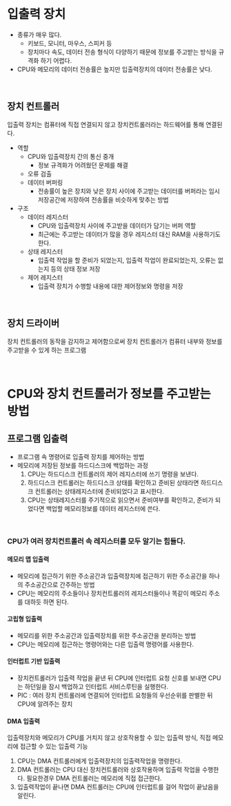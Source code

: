 # 입출력 장치
* 종류가 매우 많다.
  * 키보드, 모니터, 마우스, 스피커 등
  * 장치마다 속도, 데이터 전송 형식이 다양하기 때문에 정보를 주고받는 방식을 규격화 하기 어렵다.
* CPU와 메모리의 데이터 전송률은 높지만 입출력장치의 데이터 전송률은 낮다.

<br>

## 장치 컨트롤러
입출력 장치는 컴퓨터에 직접 연결되지 않고 장치컨트롤러라는 하드웨어를 통해 연결된다.
* 역할
  * CPU와 입출력장치 간의 통신 중개
    * 정보 규격화가 어려웠던 문제를 해결
  * 오류 검출
  * 데이터 버퍼링
    * 전송률이 높은 장치와 낮은 장치 사이에 주고받는 데이터를 버퍼라는 임시저장공간에 저장하여 전송률을 비슷하게 맞추는 방법
* 구조
  * 데이터 레지스터
    * CPU와 입출력장치 사이에 주고받을 데이터가 담기는 버퍼 역할
    * 최근에는 주고받는 데이터가 많을 경우 레지스터 대신 RAM을 사용하기도 한다.
  * 상태 레지스터
    * 입출력 작업을 할 준비가 되었는지, 입출력 작업이 완료되었는지, 오류는 없는지 등의 상태 정보 저장
  * 제어 레지스터
    * 입출력 장치가 수행할 내용에 대한 제어정보와 명령을 저장

<br>

## 장치 드라이버
장치 컨트롤러의 동작을 감지하고 제어함으로써 장치 컨트롤러가 컴퓨터 내부와 정보를 주고받을 수 있게 하는 프로그램

<br>

# CPU와 장치 컨트롤러가 정보를 주고받는 방법

## 프로그램 입출력
* 프로그램 속 명령어로 입출력 장치를 제어하는 방법
* 메모리에 저장된 정보를 하드디스크에 백업하는 과정
  1. CPU는 하드디스크 컨트롤러의 제어 레지스터에 쓰기 명령을 보낸다.
  2. 하드디스크 컨트롤러는 하드디스크 상태를 확인하고 준비된 상태라면 하드디스크 컨트롤러는 상태레지스터에 준비되었다고 표시한다.
  3. CPU는 상태레지스터를 주기적으로 읽으면서 준비여부를 확인하고, 준비가 되었다면 백업할 메모리정보를 데이터 레지스터에 쓴다.

<br>

### CPU가 여러 장치컨트롤러 속 레지스터를 모두 알기는 힘들다.
#### 메모리 맵 입출력
* 메모리에 접근하기 위한 주소공간과 입출력장치에 접근하기 위한 주소공간을 하나의 주소공간으로 간주하는 방법
* CPU는 메모리의 주소들이나 장치컨트롤러의 레지스터들이나 똑같이 메모리 주소를 대하듯 하면 된다.

#### 고립형 입출력
* 메모리를 위한 주소공간과 입출력장치를 위한 주소공간을 분리하는 방법
* CPU는 메모리에 접근하는 명령어와는 다른 입출력 명령어를 사용한다.

#### 인터럽트 기반 입출력
* 장치컨트롤러가 입출력 작업을 끝낸 뒤 CPU에 인터럽트 요청 신호를 보내면 CPU는 하던일을 잠시 백업하고 인터럽트 서비스루틴을 실행한다.
* PIC : 여러 장치 컨트롤러에 연결되어 인터럽트 요청들의 우선순위를 판별한 뒤 CPU에 알려주는 장치

#### DMA 입출력
입출력장치와 메모리가 CPU를 거치지 않고 상호작용할 수 있는 입출력 방식, 직접 메모리에 접근할 수 있는 입출력 기능
1. CPU는 DMA 컨트롤러에게 입출력장치의 입출력작업을 명령한다.
2. DMA 컨트롤러는 CPU 대신 장치컨트롤러와 상호작용하며 입출력 작업을 수행한다. 필요한경우 DMA 컨트롤러는 메모리에 직접 접근한다.
3. 입출력작업이 끝나면 DMA 컨트롤러는 CPU에 인터럽트를 걸어 작업이 끝났음을 알린다.

